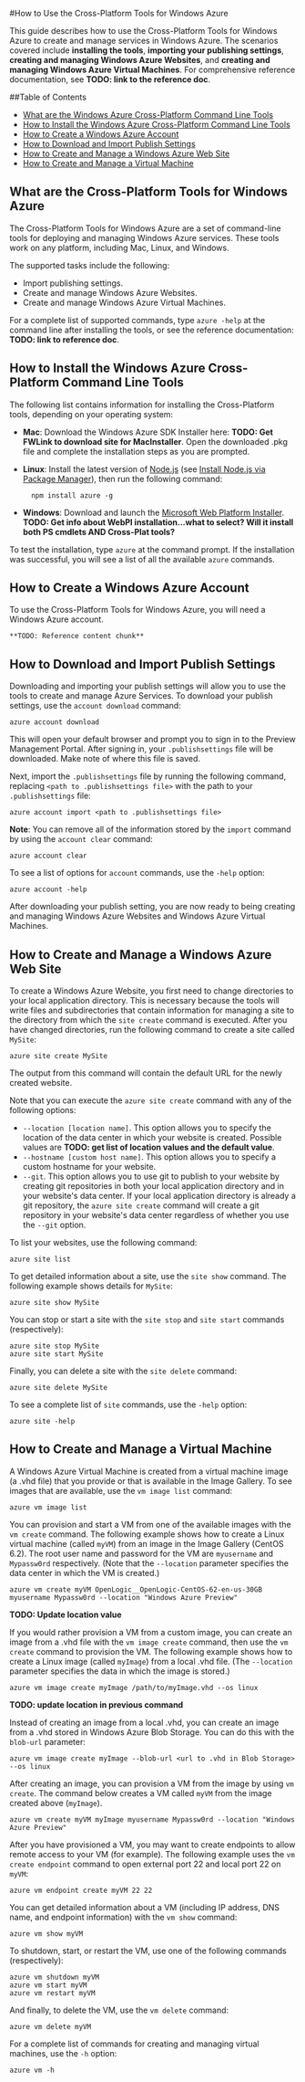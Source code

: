 #How to Use the Cross-Platform Tools for Windows Azure

This guide describes how to use the Cross-Platform Tools for Windows Azure to create and manage services in Windows Azure. The scenarios covered include **installing the tools**, **importing your publishing settings**, **creating and managing Windows Azure Websites**, and **creating and managing Windows Azure Virtual Machines**. For comprehensive reference documentation, see **TODO: link to the reference doc**. 

##Table of Contents
* [What are the Windows Azure Cross-Platform Command Line Tools](#Overview)
* [How to Install the Windows Azure Cross-Platform Command Line Tools](#Download)
* [How to Create a Windows Azure Account](#CreateAccount)
* [How to Download and Import Publish Settings](#Account)
* [How to Create and Manage a Windows Azure Web Site](#WebSites)
* [How to Create and Manage a Virtual Machine](#VMs)


<h2 id="Overview">What are the Cross-Platform Tools for Windows Azure</h2>

The Cross-Platform Tools for Windows Azure are a set of command-line tools for deploying and managing Windows Azure services. These tools work on any platform, including Mac, Linux, and Windows.
 
The supported tasks include the following:

* Import publishing settings.
* Create and manage Windows Azure Websites.
* Create and manage Windows Azure Virtual Machines.

For a complete list of supported commands, type `azure -help` at the command line after installing the tools, or see the reference documentation: **TODO: link to reference doc**.

<h2 id="Download">How to Install the Windows Azure Cross-Platform Command Line Tools</h2>

The following list contains information for installing the Cross-Platform tools, depending on your operating system:

* **Mac**: Download the Windows Azure SDK Installer here: **TODO: Get FWLink to download site for MacInstaller**. Open the downloaded .pkg file and complete the installation steps as you are prompted.

* **Linux**: Install the latest version of [Node.js][nodejs-org] (see [Install Node.js via Package Manager][install-node-linux]), then run the following command:

		npm install azure -g

* **Windows**:  Download and launch the [Microsoft Web Platform Installer][download-wpi]. **TODO: Get info about WebPI installation...what to select? Will it install both PS cmdlets AND Cross-Plat tools?**

To test the installation, type `azure` at the command prompt. If the installation was successful, you will see a list of all the available `azure` commands.

<h2 id="CreateAccount">How to Create a Windows Azure Account</h2>

To use the Cross-Platform Tools for Windows Azure, you will need a Windows Azure account.

	**TODO: Reference content chunk**

<h2 id="Account">How to Download and Import Publish Settings</h2>

Downloading and importing your publish settings will allow you to use the tools to create and manage Azure Services. To download your publish settings, use the `account download` command:

	azure account download

This will open your default browser and prompt you to sign in to the Preview Management Portal. After signing in, your `.publishsettings` file will be downloaded. Make note of where this file is saved.

Next, import the `.publishsettings` file by running the following command, replacing `<path to .publishsettings file>` with the path to your `.publishsettings` file:

	azure account import <path to .publishsettings file>

**Note**: You can remove all of the information stored by the `import` command by using the `account clear` command:

	azure account clear

To see a list of options for `account` commands, use the `-help` option:

	azure account -help

After downloading your publish setting, you are now ready to being creating and managing Windows Azure Websites and Windows Azure Virtual Machines.  

<h2 id="WebSites">How to Create and Manage a Windows Azure Web Site</h2>

To create a Windows Azure Website, you first need to change directories to your local application directory. This is necessary because the tools will write files and subdirectories that contain information for managing a site to the directory from which the `site create` command is executed. After you have changed directories, run the following command to create a site called `MySite`:

	azure site create MySite

The output from this command will contain the default URL for the newly created website.

Note that you can execute the `azure site create` command with any of the following options:

* `--location [location name]`. This option allows you to specify the location of the data center in which your website is created. Possible values are **TODO: get list of location values and the default value**.
* `--hostname [custom host name]`. This option allows you to specify a custom hostname for your website.
* `--git`. This option allows you to use git to publish to your website by creating git repositories in both your local application directory and in your website's data center. If your local application directory is already a git repository, the `azure site create` command will create a git repository in your website's data center regardless of whether you use the `--git` option.

To list your websites, use the following command:

	azure site list

To get detailed information about a site, use the `site show` command. The following example shows details for `MySite`:

	azure site show MySite

You can stop or start a site with the `site stop` and `site start` commands (respectively):

	azure site stop MySite
	azure site start MySite

Finally, you can delete a site with the `site delete` command:

	azure site delete MySite

To see a complete list of `site` commands, use the `-help` option:

	azure site -help 

<h2 id="VMs">How to Create and Manage a Virtual Machine</h2>

A Windows Azure Virtual Machine is created from a virtual machine image (a .vhd file) that you provide or that is available in the Image Gallery. To see images that are available, use the `vm image list` command:

	azure vm image list

You can provision and start a VM from one of the available images with the `vm create` command. The following example shows how to create a Linux virtual machine (called `myVM`) from an image in the Image Gallery (CentOS 6.2). The root user name and password for the VM are `myusername` and `Mypassw0rd` respectively. (Note that the `--location` parameter specifies the data center in which the VM is created.)

	azure vm create myVM OpenLogic__OpenLogic-CentOS-62-en-us-30GB myusername Mypassw0rd --location "Windows Azure Preview"

**TODO: Update location value**

If you would rather provision a VM from a custom image, you can create an image from a .vhd file with the `vm image create` command, then use the `vm create` command to provision the VM. The following example shows how to create a Linux image (called `myImage`) from a local .vhd file. (The `--location` parameter specifies the data in which the image is stored.)

	azure vm image create myImage /path/to/myImage.vhd --os linux

**TODO: update location in previous command**

Instead of creating an image from a local .vhd, you can create an image from a .vhd stored in Windows Azure Blob Storage. You can do this with the `blob-url` parameter:

	azure vm image create myImage --blob-url <url to .vhd in Blob Storage> --os linux

After creating an image, you can provision a VM from the image by using `vm create`. The command below creates a VM called `myVM` from the image created above (`myImage`).

	azure vm create myVM myImage myusername Mypassw0rd --location "Windows Azure Preview"

After you have provisioned a VM, you may want to create endpoints to allow remote access to your VM (for example). The following example uses the `vm create endpoint` command to open external port 22 and local port 22 on `myVM`:

	azure vm endpoint create myVM 22 22

You can get detailed information about a VM (including IP address, DNS name, and endpoint information) with the `vm show` command:

	azure vm show myVM

To shutdown, start, or restart the VM, use one of the following commands (respectively):

	azure vm shutdown myVM
	azure vm start myVM
	azure vm restart myVM

And finally, to delete the VM, use the `vm delete` command:

	azure vm delete myVM

For a complete list of commands for creating and managing virtual machines, use the `-h` option:

	azure vm -h


[nodejs-org]: http://nodejs.org/
[install-node-linux]: https://github.com/joyent/node/wiki/Installing-Node.js-via-package-manager
[download-wpi]: http://www.microsoft.com/web/downloads/platform.aspx